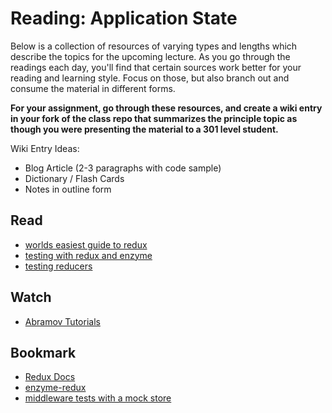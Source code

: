 # Reading: Application State

Below is a collection of resources of varying types and lengths which describe the topics for the upcoming lecture.  As you go through the readings each day, you'll find that certain sources work better for your reading and learning style. Focus on those, but also branch out and consume the material in different forms.

**For your assignment, go through these resources, and create a wiki entry in your fork of the class repo that summarizes the principle topic as though you were presenting the material to a 301 level student.**

Wiki Entry Ideas:
* Blog Article (2-3 paragraphs with code sample)
* Dictionary / Flash Cards
* Notes in outline form

## Read
* [worlds easiest guide to redux](https://medium.freecodecamp.org/understanding-redux-the-worlds-easiest-guide-to-beginning-redux-c695f45546f6)
* [testing with redux and enzyme](https://medium.com/netscape/testing-a-react-redux-app-using-jest-and-enzyme-b349324803a9)
* [testing reducers](https://medium.com/@netxm/testing-redux-reducers-with-jest-6653abbfe3e1)

## Watch
* [Abramov Tutorials](https://egghead.io/courses/getting-started-with-redux)

## Bookmark
* [Redux Docs](https://redux.js.org/)
* [enzyme-redux](https://www.npmjs.com/package/enzyme-redux)
* [middleware tests with a mock store](https://github.com/codefellows/seattle-javascript-401n4/blob/master/lectures/36-asynchronous-actions/demos/todo/client/src/app/middleware/__test__/reporter.test.js)



